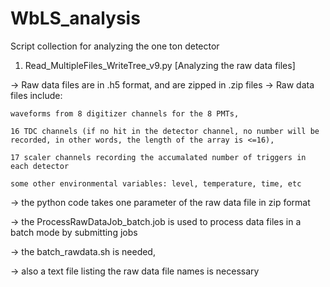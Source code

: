 # WbLS_analysis
Script collection for analyzing the one ton detector

1. Read_MultipleFiles_WriteTree_v9.py [Analyzing the raw data files]

-> Raw data files are in .h5 format, and are zipped in .zip files
-> Raw data files include:

    waveforms from 8 digitizer channels for the 8 PMTs, 
    
    16 TDC channels (if no hit in the detector channel, no number will be recorded, in other words, the length of the array is <=16),
    
    17 scaler channels recording the accumalated number of triggers in each detector
    
    some other environmental variables: level, temperature, time, etc
    
-> the python code takes one parameter of the raw data file in zip format

-> the ProcessRawDataJob_batch.job is used to process data files in a batch mode by submitting jobs

-> the batch_rawdata.sh is needed, 

-> also a text file listing the raw data file names is necessary

